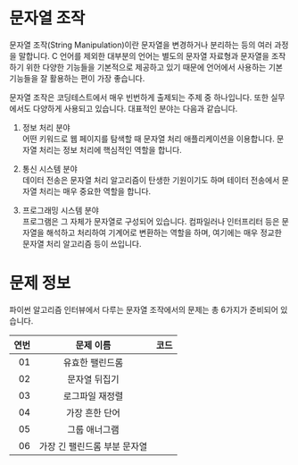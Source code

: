 # 문자열 조작
문자열 조작(String Manipulation)이란 문자열을 변경하거나 분리하는 등의 여러 과정을 말합니다.
C 언어를 제외한 대부분의 언어는 별도의 문자열 자료형과 문자열을 조작하기 위한 다양한 기능들을 기본적으로 제공하고 있기 때문에 언어에서 사용하는 기본 기능들을 잘 활용하는 편이 가장 좋습니다.

문자열 조작은 코딩테스트에서 매우 빈번하게 출제되는 주제 중 하나입니다.
또한 실무에서도 다양하게 사용되고 있습니다.
대표적인 분야는 다음과 같습니다.

1. 정보 처리 분야 <br/>
어떤 키워드로 웹 페이지를 탐색할 때 문자열 처리 애플리케이션을 이용합니다.
문자열 처리는 정보 처리에 핵심적인 역할을 합니다.

2. 통신 시스템 분야 <br/>
데이터 전송은 문자열 처리 알고리즘이 탄생한 기원이기도 하며 테이터 전송에서 문자열 처리는 매우 중요한 역할을 합니다.

3. 프로그래밍 시스템 분야 <br/>
프로그램은 그 자체가 문자열로 구성되어 있습니다.
컴파일러나 인터프리터 등은 문자열을 해석하고 처리하여 기계어로 변환하는 역할을 하며, 여기에는 매우 정교한 문자열 처리 알고리즘 등이 쓰입니다.

# 문제 정보
파이썬 알고리즘 인터뷰에서 다루는 문자열 조작에서의 문제는 총 6가지가 준비되어 있습니다.

|연번|문제 이름|코드|
|---:|:---:|---:|
|01|유효한 팰린드롬||
|02|문자열 뒤집기||
|03|로그파일 재정렬||
|04|가장 흔한 단어||
|05|그룹 애너그램||
|06|가장 긴 팰린드롬 부분 문자열||